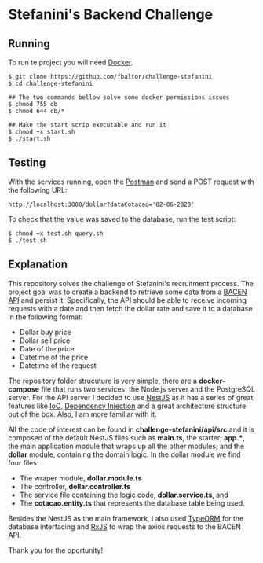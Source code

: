 # Stefanini's Backend Challenge

## Running
To run te project you will need [Docker](https://www.docker.com/).
```console
$ git clone https://github.com/fbaltor/challenge-stefanini
$ cd challenge-stefanini

## The two commands bellow solve some docker permissions issues
$ chmod 755 db
$ chmod 644 db/*

## Make the start scrip executable and run it
$ chmod +x start.sh
$ ./start.sh
```

## Testing

With the services running, open the [Postman](https://www.postman.com/) and send a POST request with the following URL:
```
http://localhost:3000/dollar?dataCotacao='02-06-2020'
```
To check that the value was saved to the database, run the test script:
```console
$ chmod +x test.sh query.sh
$ ./test.sh
```

## Explanation

This repository solves the challenge of Stefanini's recruitment process. The project goal was to create a backend to retrieve some data from a [BACEN API](https://dadosabertos.bcb.gov.br/dataset/dolar-americano-usd-todos-os-boletins-diarios) and persist it. Specifically, the API should be able to receive incoming requests with a date and then fetch the dollar rate and save it to a database in the following format:

- Dollar buy price
- Dollar sell price
- Date of the price
- Datetime of the price
- Datetime of the request

The repository folder strucuture is very simple, there are a **docker-compose** file that runs two services: the Node.js server and the PostgreSQL server. For the API server I decided to use [NestJS](https://docs.nestjs.com/) as it has a series of great features like [IoC](https://en.wikipedia.org/wiki/Inversion_of_control), [Dependency Injection](https://en.wikipedia.org/wiki/Dependency_injection) and a great architecture structure out of the box. Also, I am more familiar with it.

All the code of interest can be found in **challenge-stefanini/api/src** and it is composed of the default NestJS files such as **main.ts**, the starter; **app.\***, the main application module that wraps up all the other modules; and the **dollar** module, containing the domain logic. In the dollar module we find four files: 
- The wraper module, **dollar.module.ts**
- The controller, **dollar.controller.ts** 
- The service file containing the logic code, **dollar.service.ts**, and
- The **cotacao.entity.ts** that represents the database table being used.

Besides the NestJS as the main framework, I also used [TypeORM](https://typeorm.io/) for the database interfacing and [RxJS](https://rxjs.dev/) to wrap the axios requests to the BACEN API.

Thank you for the oportunity!
